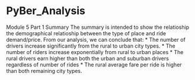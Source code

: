 # PyBer_Analysis
Module 5
Part 1 Summary
The summary is intended to show the relatioship the demographical relatioship between the type of place and ride demand/price. From our analysis, we can conclude that:
     * The number of drivers increase significantly from the rural to urban city types.
     * The number of riders increase exponentially from rural to urban places
     * The rural drivers earn higher than both the urban and suburban drivers regardless of number of rides
     * The rural average fare per ride is higher than both remaining city types.
     
